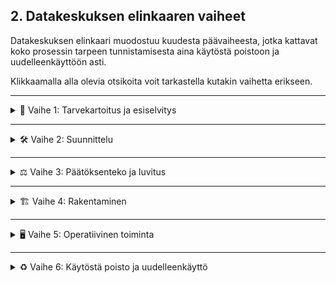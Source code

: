 ## 2. Datakeskuksen elinkaaren vaiheet

Datakeskuksen elinkaari muodostuu kuudesta päävaiheesta, jotka kattavat koko prosessin tarpeen tunnistamisesta aina käytöstä poistoon ja uudelleenkäyttöön asti.

Klikkaamalla alla olevia otsikoita voit tarkastella kutakin vaihetta erikseen.

---

<details>
<summary>🔢 Vaihe 1: Tarvekartoitus ja esiselvitys</summary>

![Vaihe 1](assets/kuvat/vaihe1.png)
</details>

---

<details>
<summary>🛠️ Vaihe 2: Suunnittelu</summary>

![Vaihe 2](assets/kuvat/vaihe2.png)
</details>

---

<details>
<summary>⚖️ Vaihe 3: Päätöksenteko ja luvitus</summary>

![Vaihe 3](assets/kuvat/vaihe3.png)
</details>

---

<details>
<summary>🏗️ Vaihe 4: Rakentaminen</summary>

![Vaihe 4](assets/kuvat/vaihe4.png)
</details>

---

<details>
<summary>🖥️ Vaihe 5: Operatiivinen toiminta</summary>

![Vaihe 5](assets/images/vaihe5.png)
> 💡 *Huom: Johdotus on esitetty vain yhdessä palvelinkaappirivissä visuaalisen selkeyden vuoksi.*
</details>

---

<details>
<summary>♻️ Vaihe 6: Käytöstä poisto ja uudelleenkäyttö</summary>

![Vaihe 6](assets/kuvat/vaihe6.png)
</details>

